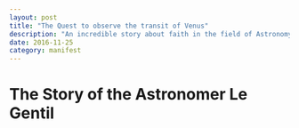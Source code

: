```yaml
---
layout: post
title: "The Quest to observe the transit of Venus"
description: "An incredible story about faith in the field of Astronomy"
date: 2016-11-25
category: manifest
---
```


# The Story of the Astronomer Le Gentil
